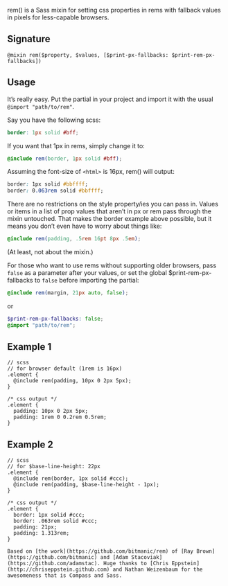 rem() is a Sass mixin for setting css properties in rems with fallback values in pixels for less-capable browsers.

## Signature

`@mixin rem($property, $values, [$print-px-fallbacks: $print-rem-px-fallbacks])`

## Usage

It’s really easy. Put the partial in your project and import it with the usual `@import "path/to/rem"`.

Say you have the following scss:

```scss
border: 1px solid #bff;
```

If you want that 1px in rems, simply change it to:

```scss
@include rem(border, 1px solid #bff);
```

Assuming the font-size of `<html>` is 16px, rem() will output:

```css
border: 1px solid #bbffff;
border: 0.063rem solid #bbffff;
```

There are no restrictions on the style property/ies you can pass in. Values or items in a list of prop values that aren’t in px or rem pass through the mixin untouched. That makes the border example above possible, but it means you don’t even have to worry about things like:

```scss
@include rem(padding, .5rem 16pt 8px .5em);
```

(At least, not about the mixin.)

For those who want to use rems without supporting older browsers, pass `false` as a parameter after your values, or set the global $print-rem-px-fallbacks to `false` before importing the partial:

```scss
@include rem(margin, 21px auto, false);
```
or

```scss
$print-rem-px-fallbacks: false;
@import "path/to/rem";
```

## Example 1

```
// scss
// for browser default (1rem is 16px)
.element {
  @include rem(padding, 10px 0 2px 5px);
}

/* css output */
.element {
  padding: 10px 0 2px 5px;
  padding: 1rem 0 0.2rem 0.5rem;
}
```

## Example 2

```
// scss
// for $base-line-height: 22px
.element {
  @include rem(border, 1px solid #ccc);
  @include rem(padding, $base-line-height - 1px);
}

/* css output */
.element {
  border: 1px solid #ccc;
  border: .063rem solid #ccc;
  padding: 21px;
  padding: 1.313rem;
}

Based on [the work](https://github.com/bitmanic/rem) of [Ray Brown](https://github.com/bitmanic) and [Adam Stacoviak](https://github.com/adamstac). Huge thanks to [Chris Eppstein](http://chriseppstein.github.com) and Nathan Weizenbaum for the awesomeness that is Compass and Sass.
